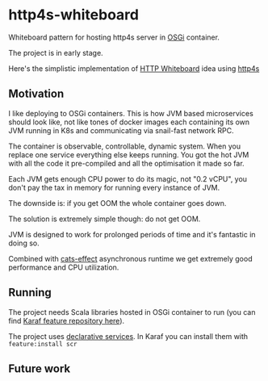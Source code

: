 # http4s-whiteboard

Whiteboard pattern for hosting http4s server in [OSGi](https://docs.osgi.org/specification/) container.

The project is in early stage. 

Here's the simplistic implementation of [HTTP Whiteboard](https://docs.osgi.org/specification/osgi.cmpn/8.0.0/service.http.whiteboard.html) idea using [http4s](https://http4s.org)

## Motivation

I like deploying to OSGi containers. This is how JVM based microservices should look like, not like tones of docker images each containing its own JVM running in K8s and communicating via snail-fast network RPC.

The container is observable, controllable, dynamic system. When you replace one service everything else keeps running. You got the hot JVM with all the code it pre-compiled and all the optimisation it made so far.

Each JVM gets enough CPU power to do its magic, not "0.2 vCPU", you don't pay the tax in memory for running every instance of JVM.

The downside is: if you get OOM the whole container goes down.

The solution is extremely simple though: do not get OOM.

JVM is designed to work for prolonged periods of time and it's fantastic in doing so.

Combined with [cats-effect](https://typelevel.org/cats-effect/) asynchronous runtime we get extremely good performance and CPU utilization.

## Running

The project needs Scala libraries hosted in OSGi container to run (you can find [Karaf feature repository here](https://raw.githubusercontent.com/p-pavel/osgi-experiments/main/features.xml)).

The project uses [declarative services](https://docs.osgi.org/specification/osgi.cmpn/8.0.0/service.component.html). In Karaf you can install them with `feature:install scr`

## Future work
